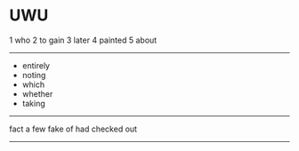 # UWU

1 who
2 to gain
3 later
4 painted
5 about

---

- entirely
- noting
- which
- whether
- taking

---

fact
a few
fake
of
had checked out

---


